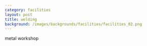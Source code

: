 ```yaml
---
category: facilities
layout: post
title: welding
background: /images/backgrounds/facilities/facilities_02.png
---
```

metal workshop